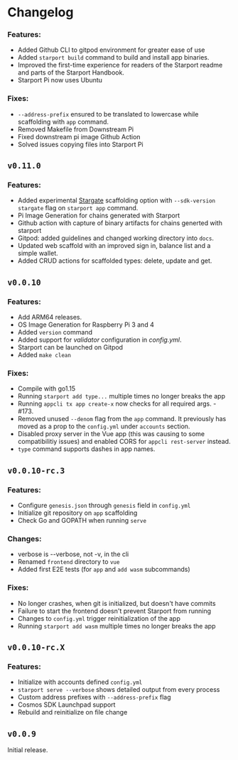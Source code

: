 # Changelog


### Features:
* Added Github CLI to gitpod environment for greater ease of use
* Added `starport build` command to build and install app binaries.
* Improved the first-time experience for readers of the Starport readme and parts of the Starport Handbook.
* Starport Pi now uses Ubuntu

### Fixes:
* `--address-prefix` ensured to be translated to lowercase while scaffolding with `app` command.
* Removed Makefile from Downstream Pi
* Fixed downstream pi image Github Action
* Solved issues copying files into Starport Pi

## `v0.11.0`

### Features:

* Added experimental [Stargate](https://stargate.cosmos.network/) scaffolding option with `--sdk-version stargate` flag on `starport app` command.
* Pi Image Generation for chains generated with Starport
* Github action with capture of binary artifacts for chains generted with starport
* Gitpod: added guidelines and changed working directory into `docs`.
* Updated web scaffold with an improved sign in, balance list and a simple wallet.
* Added CRUD actions for scaffolded types: delete, update and get.

## `v0.0.10`

### Features:

* Add ARM64 releases.
* OS Image Generation for Raspberry Pi 3 and 4
* Added `version` command
* Added support for _validator_ configuration in _config.yml_.
* Starport can be launched on Gitpod
* Added `make clean`

### Fixes:

* Compile with go1.15
* Running `starport add type...` multiple times no longer breaks the app
* Running `appcli tx app create-x` now checks for all required args. -#173.
* Removed unused `--denom` flag from the `app` command. It previously has moved as a prop to the `config.yml` under `accounts` section.
* Disabled proxy server in the Vue app (this was causing to some compatibilitiy issues) and enabled CORS for `appcli rest-server` instead.
* `type` command supports dashes in app names.


## `v0.0.10-rc.3`

### Features:

* Configure `genesis.json` through `genesis` field in `config.yml`
* Initialize git repository on `app` scaffolding
* Check Go and GOPATH when running `serve`

### Changes:

* verbose is --verbose, not -v, in the cli
* Renamed `frontend` directory to `vue`
* Added first E2E tests (for `app` and `add wasm` subcommands)

### Fixes:

* No longer crashes, when git is initialized, but doesn't have commits
* Failure to start the frontend doesn't prevent Starport from running
* Changes to `config.yml` trigger reinitialization of the app
* Running `starport add wasm` multiple times no longer breaks the app

## `v0.0.10-rc.X`

### Features:

* Initialize with accounts defined `config.yml`
* `starport serve --verbose` shows detailed output from every process
* Custom address prefixes with `--address-prefix` flag
* Cosmos SDK Launchpad support
* Rebuild and reinitialize on file change

## `v0.0.9`

Initial release.
